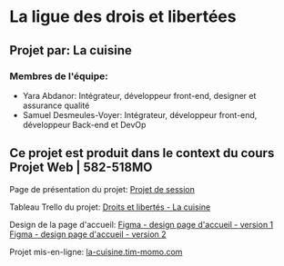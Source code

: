 # La ligue des drois et libertées

## Projet par: La cuisine

### Membres de l'équipe:
- Yara Abdanor: Intégrateur, développeur front-end, designer et assurance qualité
- Samuel Desmeules-Voyer: Intégrateur, développeur front-end, développeur Back-end et DevOp


## Ce projet est produit dans le context du cours Projet Web | 582-518MO
Page de présentation du projet: [Projet de session](https://tim-montmorency.com/timdoc/582-518MO/projet/)

Tableau Trello du projet: [Droits et libertés  - La cuisine](https://trello.com/b/SREvFP8R/droits-et-libertes-la-cuisine)

Design de la page d'accueil: [Figma - design page d'accueil - version 1](https://www.figma.com/design/2IyfMKExywZQF7htBG8ov6/Maquette-du-site-pour-le-client?node-id=0-1&t=9w5R62m3Kr9Ldz4N-1)
                             [Figma - design page d'accueil - version 2](https://www.figma.com/design/2IyfMKExywZQF7htBG8ov6/Maquette-du-site-pour-le-client?node-id=5-13&t=9w5R62m3Kr9Ldz4N-1)

Projet mis-en-ligne: [la-cuisine.tim-momo.com](https://la-cuisine.tim-momo.com/)
